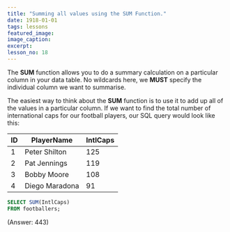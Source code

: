 ```yaml
---
title: "Summing all values using the SUM Function."
date: 1918-01-01
tags: lessons
featured_image: 
image_caption: 
excerpt: 
lesson_no: 18
---
```

The **SUM** function allows you to do a summary calculation on a particular column in your data table. No wildcards here, we **MUST** specify the individual column we want to summarise.

The easiest way to think about the **SUM** function is to use it to add up all of the values in a particular column. If we want to find the total number of international caps for our football players, our SQL query would look like this: 

|ID|PlayerName|IntlCaps|
|---|---|---|
|1|Peter Shilton|125|
|2|Pat Jennings|119|
|3|Bobby Moore|108|
|4|Diego Maradona|91|


```sql
SELECT SUM(IntlCaps) 
FROM footballers;
```
(Answer: 443)